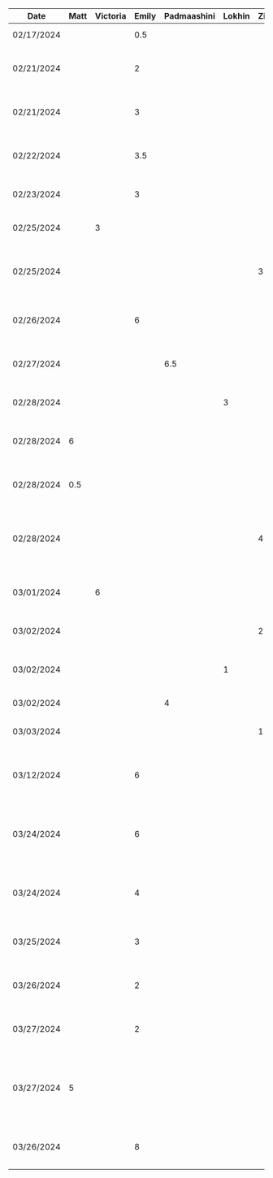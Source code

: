 | Date       | Matt | Victoria | Emily | Padmaashini | Lokhin | Zihe | Task                                                               |
|------------|------|----------|-------|-------------|--------|------|--------------------------------------------------------------------|
| 02/17/2024 |      |          | 0.5   |             |        |      | Set up initial project                                             |
| 02/21/2024 |      |          | 2     |             |        |      | Added template functions for generator                             |
| 02/21/2024 |      |          | 3     |             |        |      | Get random colour and palette from API                             |
| 02/22/2024 |      |          | 3.5   |             |        |      | Display and generate colour palette on click                       |
| 02/23/2024 |      |          | 3     |             |        |      | Fix generator UI and text contrast                                 |
| 02/25/2024 |      | 3        |       |             |        |      | Implementing the menu and navigation bar                           |
| 02/25/2024 |      |          |       |             |        | 3    | Adding functioning photo capturing feature                         |
| 02/26/2024 |      |          | 6     |             |        |      | Implement undo/redo for generating palettes                        |
| 02/27/2024 |      |          |       | 6.5         |        |      | Add Preview screen and various UI elements in it                   |
| 02/28/2024 |      |          |       |             | 3      |      | Add colour selection for preview                                   |
| 02/28/2024 | 6    |          |       |             |        |      | Implement UI and API calls to lock/unlock colours                  |
| 02/28/2024 | 0.5  |          |       |             |        |      | Persist locked colours across undo/redo state changes              |
| 02/28/2024 |      |          |       |             |        | 4    | Refactoring photo capturing to better fit software architecture    |
| 03/01/2024 |      | 6        |       |             |        |      | Saving colours locally to database, screen updates                 |
| 03/02/2024 |      |          |       |             |        | 2    | Adding image importing functionality                               |
| 03/02/2024 |      |          |       |             | 1      |      | Refactor Model into separate files and fix conflicts               |
| 03/02/2024 |      |          |       | 4           |        |      | Accessibility checker                                              |
| 03/03/2024 |      |          |       |             |        | 1    | Add sample image color template                                    |
| 03/12/2024 |      |          | 6     |             |        |      | Increase or decrease number of colours in palette                  |
| 03/24/2024 |      |          | 6     |             |        |      | Implement plumbing to handle our own colour generation methods     |
| 03/24/2024 |      |          | 4     |             |        |      | Add complementary colour generation mode                           |
| 03/25/2024 |      |          | 3     |             |        |      | Add analogous colour generation mode                               |
| 03/26/2024 |      |          | 2     |             |        |      | Add random colour generator mode                                   |
| 03/27/2024 |      |          | 2     |             |        |      | Fetch colour name and display it in generator                      |
| 03/27/2024 | 5    |          |       |             |        |      | Add menu to choose generation mode, add monochrome generation mode |
| 03/26/2024 |      |          | 8     |             |        |      | Add random colour generator mode                                   |